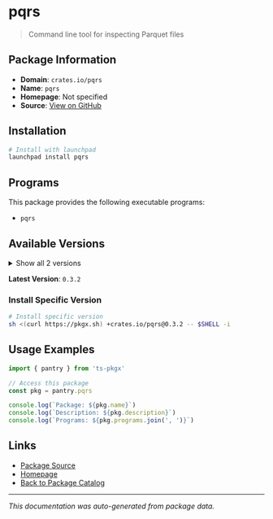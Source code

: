# pqrs

> Command line tool for inspecting Parquet files

## Package Information

- **Domain**: `crates.io/pqrs`
- **Name**: `pqrs`
- **Homepage**: Not specified
- **Source**: [View on GitHub](https://github.com/pkgxdev/pantry/tree/main/projects/crates.io/pqrs/package.yml)

## Installation

```bash
# Install with launchpad
launchpad install pqrs
```

## Programs

This package provides the following executable programs:

- `pqrs`

## Available Versions

<details>
<summary>Show all 2 versions</summary>

- `0.3.2`, `0.3.1`

</details>

**Latest Version**: `0.3.2`

### Install Specific Version

```bash
# Install specific version
sh <(curl https://pkgx.sh) +crates.io/pqrs@0.3.2 -- $SHELL -i
```

## Usage Examples

```typescript
import { pantry } from 'ts-pkgx'

// Access this package
const pkg = pantry.pqrs

console.log(`Package: ${pkg.name}`)
console.log(`Description: ${pkg.description}`)
console.log(`Programs: ${pkg.programs.join(', ')}`)
```

## Links

- [Package Source](https://github.com/pkgxdev/pantry/tree/main/projects/crates.io/pqrs/package.yml)
- [Homepage](#)
- [Back to Package Catalog](../package-catalog.md)

---

*This documentation was auto-generated from package data.*
